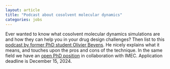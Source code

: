 ```yaml
---
layout: article
title: "Podcast about cosolvent molecular dynamics"
categories: jobs
---
```


Ever wanted to know what cosolvent molecular dynamics simulations are and how they can help you in your drug design challenges? Then list to this
<a href="https://open.spotify.com/episode/5s4FSqbFAKJBEGVpwi93Gd">podcast by former PhD student Olivier Beyens</a>. He nicely explains what it means, 
and touches upon the pros and cons of the technique. In the same field we have an <a href="https://www.imec-int.com/en/work-at-imec/job-opportunities/cosolvent-molecular-dynamics-simulations-drug-discovery">open PhD position</a> in collaboration with IMEC. Application deadline is December 15, 2024.

